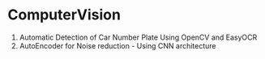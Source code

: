 # ComputerVision
1. Automatic Detection  of Car Number Plate Using OpenCV and EasyOCR 
2. AutoEncoder for Noise reduction - Using CNN architecture
